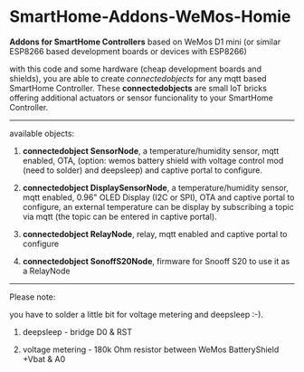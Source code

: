 # SmartHome-Addons-WeMos-Homie
**Addons for SmartHome Controllers** based on WeMos D1 mini (or similar ESP8266 based development boards or devices with ESP8266)

with this code and some hardware (cheap development boards and shields), you are able to create *connectedobjects* for any mqtt based SmartHome Controller. These __connectedobjects__ are small IoT bricks offering additional actuators or sensor funcionality to your SmartHome Controller.

----
available objects:

1. __connectedobject SensorNode__,
a temperature/humidity sensor, mqtt enabled, OTA, (option: wemos battery shield with voltage control mod (need to solder) and deepsleep) and captive portal to configure.

2. __connectedobject DisplaySensorNode__,
a temperature/humidity sensor, mqtt enabled, 0.96" OLED Display (I2C or SPI), OTA and captive portal to configure, an external temperature can be display by subscribing a topic via mqtt (the topic can be entered in captive portal). 

3. __connectedobject RelayNode__,
relay, mqtt enabled and captive portal to configure

4. __connectedobject SonoffS20Node__,
firmware for Snooff S20 to use it as a RelayNode

----

Please note:

you have to solder a little bit for voltage metering and deepsleep :-).

1. deepsleep - bridge D0 & RST

2. voltage metering - 180k Ohm resistor between WeMos BatteryShield +Vbat & A0

